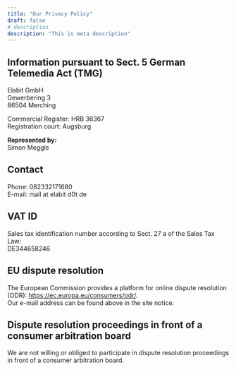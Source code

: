 ```yaml
---
title: "Our Privacy Policy"
draft: false
# description
description: "This is meta description"
---
```



<h2>Information pursuant to Sect. 5 German Telemedia Act (TMG)</h2>
<p>Elabit GmbH<br />
Gewerbering 3<br />
86504 Merching</p>

<p>Commercial Register: HRB 36367<br />
Registration court: Augsburg</p>

<p><strong>Represented by:</strong><br />
Simon Meggle</p>

<h2>Contact</h2>
<p>Phone: 082332171680<br />
E-mail: mail at elabit d0t de</p>

<h2>VAT ID</h2>
<p>Sales tax identification number according to Sect. 27 a of the Sales Tax Law:<br />
DE344658246</p>

<h2>EU dispute resolution</h2>
<p>The European Commission provides a platform for online dispute resolution (ODR): <a href="https://ec.europa.eu/consumers/odr/" target="_blank" rel="noopener noreferrer">https://ec.europa.eu/consumers/odr/</a>.<br /> Our e-mail address can be found above in the site notice.</p>

<h2>Dispute resolution proceedings in front of a consumer arbitration board</h2>
<p>We are not willing or obliged to participate in dispute resolution proceedings in front of a consumer arbitration board.</p>

